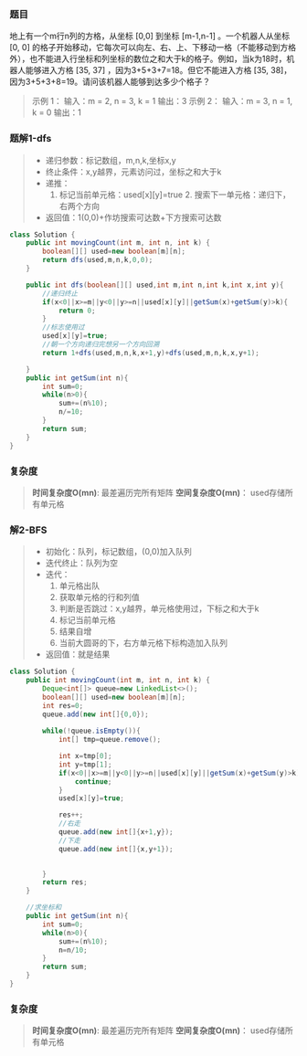 ### 题目
地上有一个m行n列的方格，从坐标 [0,0] 到坐标 [m-1,n-1] 。一个机器人从坐标 [0, 0] 的格子开始移动，它每次可以向左、右、上、下移动一格（不能移动到方格外），也不能进入行坐标和列坐标的数位之和大于k的格子。例如，当k为18时，机器人能够进入方格 [35, 37] ，因为3+5+3+7=18。但它不能进入方格 [35, 38]，因为3+5+3+8=19。请问该机器人能够到达多少个格子？

>示例 1：
>输入：m = 2, n = 3, k = 1
>输出：3
>示例 2：
>输入：m = 3, n = 1, k = 0
>输出：1

### 题解1-dfs
>- 递归参数：标记数组，m,n,k,坐标x,y
>- 终止条件：x,y越界，元素访问过，坐标之和大于k
>- 递推：
>	   1.  标记当前单元格：used[x][y]=true
>    	2. 搜索下一单元格：递归下，右两个方向
>- 返回值：1(0,0)+作坊搜索可达数+下方搜索可达数

```java
class Solution {
    public int movingCount(int m, int n, int k) {
        boolean[][] used=new boolean[m][n];
        return dfs(used,m,n,k,0,0);
    }

    public int dfs(boolean[][] used,int m,int n,int k,int x,int y){
        //递归终止
        if(x<0||x>=m||y<0||y>=n||used[x][y]||getSum(x)+getSum(y)>k){
            return 0;
        }
        //标志使用过
        used[x][y]=true;
		//朝一个方向递归完想另一个方向回溯
        return 1+dfs(used,m,n,k,x+1,y)+dfs(used,m,n,k,x,y+1);

    }
    public int getSum(int n){
        int sum=0;
        while(n>0){
            sum+=(n%10);
            n/=10;
        }
        return sum;
    }
}
```
### 复杂度
>**时间复杂度O(mn)**: 最差遍历完所有矩阵
>**空间复杂度O(mn)**： used存储所有单元格

### 解2-BFS
>- 初始化：队列，标记数组，(0,0)加入队列
>- 迭代终止：队列为空
>- 迭代：
>    1. 单元格出队
>    2. 获取单元格的行和列值
>    3. 判断是否跳过：x,y越界，单元格使用过，下标之和大于k
>    4. 标记当前单元格
>    5. 结果自增
>    6. 当前大圆哥的下，右方单元格下标构造加入队列
>- 返回值：就是结果

```java
class Solution {
    public int movingCount(int m, int n, int k) {
        Deque<int[]> queue=new LinkedList<>();
        boolean[][] used=new boolean[m][n];
        int res=0;
        queue.add(new int[]{0,0});
        
        while(!queue.isEmpty()){
            int[] tmp=queue.remove();

            int x=tmp[0];
            int y=tmp[1];
            if(x<0||x>=m||y<0||y>=n||used[x][y]||getSum(x)+getSum(y)>k){
                continue;
            }
            used[x][y]=true;

            res++;
            //右走
            queue.add(new int[]{x+1,y});
            //下走
            queue.add(new int[]{x,y+1});

            
        }
        return res;
    }

    //求坐标和
    public int getSum(int n){
        int sum=0;
        while(n>0){
            sum+=(n%10);
            n=n/10;
        }
        return sum;
    }
}
```

### 复杂度
>**时间复杂度O(mn)**: 最差遍历完所有矩阵
>**空间复杂度O(mn)**： used存储所有单元格